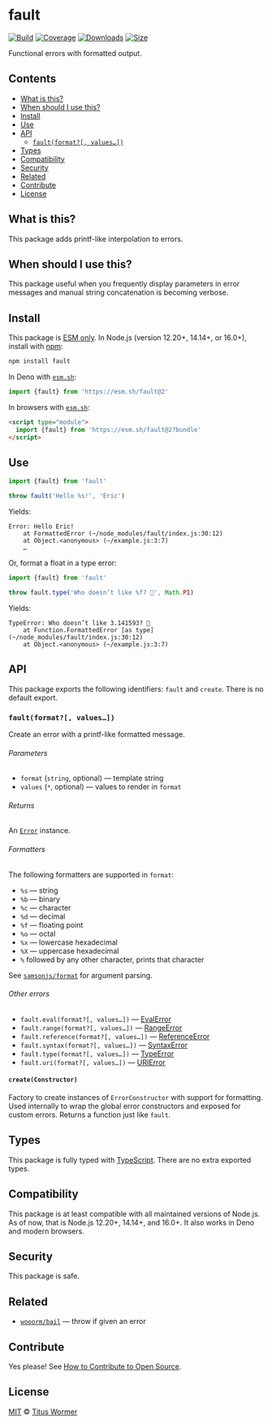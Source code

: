 # fault

[![Build][build-badge]][build]
[![Coverage][coverage-badge]][coverage]
[![Downloads][downloads-badge]][downloads]
[![Size][size-badge]][size]

Functional errors with formatted output.

## Contents

*   [What is this?](#what-is-this)
*   [When should I use this?](#when-should-i-use-this)
*   [Install](#install)
*   [Use](#use)
*   [API](#api)
    *   [`fault(format?[, values…])`](#faultformat-values)
*   [Types](#types)
*   [Compatibility](#compatibility)
*   [Security](#security)
*   [Related](#related)
*   [Contribute](#contribute)
*   [License](#license)

## What is this?

This package adds printf-like interpolation to errors.

## When should I use this?

This package useful when you frequently display parameters in error messages
and manual string concatenation is becoming verbose.

## Install

This package is [ESM only][esm].
In Node.js (version 12.20+, 14.14+, or 16.0+), install with [npm][]:

```sh
npm install fault
```

In Deno with [`esm.sh`][esmsh]:

```js
import {fault} from 'https://esm.sh/fault@2'
```

In browsers with [`esm.sh`][esmsh]:

```html
<script type="module">
  import {fault} from 'https://esm.sh/fault@2?bundle'
</script>
```

## Use

```js
import {fault} from 'fault'

throw fault('Hello %s!', 'Eric')
```

Yields:

```text
Error: Hello Eric!
    at FormattedError (~/node_modules/fault/index.js:30:12)
    at Object.<anonymous> (~/example.js:3:7)
    …
```

Or, format a float in a type error:

```js
import {fault} from 'fault'

throw fault.type('Who doesn’t like %f? 🍰', Math.PI)
```

Yields:

```text
TypeError: Who doesn’t like 3.141593? 🍰
    at Function.FormattedError [as type] (~/node_modules/fault/index.js:30:12)
    at Object.<anonymous> (~/example.js:3:7)
```

## API

This package exports the following identifiers: `fault` and `create`.
There is no default export.

### `fault(format?[, values…])`

Create an error with a printf-like formatted message.

###### Parameters

*   `format` (`string`, optional)
    — template string
*   `values` (`*`, optional)
    — values to render in `format`

###### Returns

An [`Error`][error] instance.

###### Formatters

The following formatters are supported in `format`:

*   `%s` — string
*   `%b` — binary
*   `%c` — character
*   `%d` — decimal
*   `%f` — floating point
*   `%o` — octal
*   `%x` — lowercase hexadecimal
*   `%X` — uppercase hexadecimal
*   `%` followed by any other character, prints that character

See [`samsonjs/format`][fmt] for argument parsing.

###### Other errors

*   `fault.eval(format?[, values…])` — [EvalError][]
*   `fault.range(format?[, values…])` — [RangeError][]
*   `fault.reference(format?[, values…])` — [ReferenceError][]
*   `fault.syntax(format?[, values…])` — [SyntaxError][]
*   `fault.type(format?[, values…])` — [TypeError][]
*   `fault.uri(format?[, values…])` — [URIError][]

#### `create(Constructor)`

Factory to create instances of `ErrorConstructor` with support for formatting.
Used internally to wrap the global error constructors and exposed for custom
errors.
Returns a function just like `fault`.

## Types

This package is fully typed with [TypeScript][].
There are no extra exported types.

## Compatibility

This package is at least compatible with all maintained versions of Node.js.
As of now, that is Node.js 12.20+, 14.14+, and 16.0+.
It also works in Deno and modern browsers.

## Security

This package is safe.

## Related

*   [`wooorm/bail`](https://github.com/wooorm/bail)
    — throw if given an error

## Contribute

Yes please!
See [How to Contribute to Open Source][contribute].

## License

[MIT][license] © [Titus Wormer][author]

<!-- Definitions -->

[build-badge]: https://github.com/wooorm/fault/workflows/main/badge.svg

[build]: https://github.com/wooorm/fault/actions

[coverage-badge]: https://img.shields.io/codecov/c/github/wooorm/fault.svg

[coverage]: https://codecov.io/github/wooorm/fault

[downloads-badge]: https://img.shields.io/npm/dm/fault.svg

[downloads]: https://www.npmjs.com/package/fault

[size-badge]: https://img.shields.io/bundlephobia/minzip/fault.svg

[size]: https://bundlephobia.com/result?p=fault

[npm]: https://docs.npmjs.com/cli/install

[esmsh]: https://esm.sh

[license]: license

[author]: https://wooorm.com

[esm]: https://gist.github.com/sindresorhus/a39789f98801d908bbc7ff3ecc99d99c

[typescript]: https://www.typescriptlang.org

[contribute]: https://opensource.guide/how-to-contribute/

[fmt]: https://github.com/samsonjs/format

[error]: https://developer.mozilla.org/JavaScript/Reference/Global_Objects/Error

[evalerror]: https://developer.mozilla.org/JavaScript/Reference/Global_Objects/EvalError

[rangeerror]: https://developer.mozilla.org/JavaScript/Reference/Global_Objects/RangeError

[referenceerror]: https://developer.mozilla.org/JavaScript/Reference/Global_Objects/ReferenceError

[syntaxerror]: https://developer.mozilla.org/JavaScript/Reference/Global_Objects/SyntaxError

[typeerror]: https://developer.mozilla.org/JavaScript/Reference/Global_Objects/TypeError

[urierror]: https://developer.mozilla.org/JavaScript/Reference/Global_Objects/URIError.

